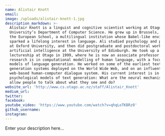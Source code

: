 ```yaml
---
name: Alistair Knott
email:
image: /uploads/alistair-knott-1.jpg
description_markdown: >-
  Alistair Knott is a linguist and cognitive scientist working at Otago
  University‘s Department of Computer Science. He grew up in Brussels, attending
  the European School, a multilingual institution whose Babel-like environment
  sparked a lifelong interest in language. Ali studied psychology and philosophy
  at Oxford University, and then did postgraduate and postdoctoral work in
  artificial intelligence at the University of Edinburgh. He took up a
  lectureship at Otago in 1999, where he is now an associate professor. Ali’s
  research is in computational modelling of human language, with a focus on
  models of language generation. He worked on some of the earliest text
  generation systems deployed on the World Wide Web, and on an influential
  web-based human-computer dialogue system. His current interest is in
  psychological models of text generation: What are the neural mechanisms which
  allow people to talk about what they see and do?
website_url: 'http://www.cs.otago.ac.nz/staff/Alistair_Knott'
medium_url:
twitter:
facebook:
youtube_video: 'https://www.youtube.com/watch?v=qhqLoTKBRz0'
github_username:
instagram:
---
```


Enter your description here...

